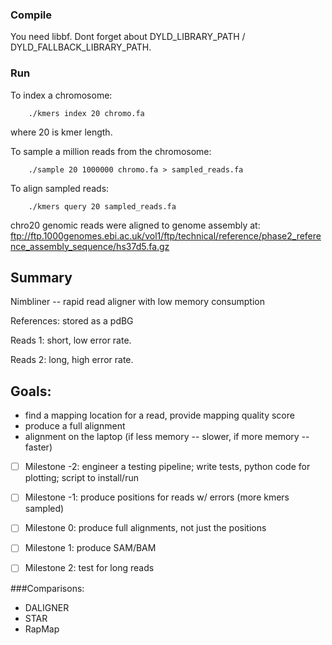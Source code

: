 ### Compile

You need libbf. Dont forget about DYLD_LIBRARY_PATH / DYLD_FALLBACK_LIBRARY_PATH.

### Run

To index a chromosome:

```
	./kmers index 20 chromo.fa
```

where 20 is kmer length.

To sample a million reads from the chromosome:

```
	./sample 20 1000000 chromo.fa > sampled_reads.fa
```

To align sampled reads:

```
	./kmers query 20 sampled_reads.fa
```

chro20 genomic reads were aligned to genome assembly at:
ftp://ftp.1000genomes.ebi.ac.uk/vol1/ftp/technical/reference/phase2_reference_assembly_sequence/hs37d5.fa.gz

## Summary 

Nimbliner -- rapid read aligner with low memory consumption

References: stored as a pdBG

Reads 1: short, low error rate.

Reads 2: long, high error rate.

## Goals: 
 - find a mapping location for a read, provide mapping quality score
 - produce a full alignment
 - alignment on the laptop (if less memory -- slower, if more memory -- faster)
 

- [ ] Milestone -2: engineer a testing pipeline; write tests, python code for plotting; script to install/run
- [ ] Milestone -1: produce positions for reads w/ errors (more kmers sampled)
- [ ] Milestone 0: produce full alignments, not just the positions
- [ ] Milestone 1: produce SAM/BAM
- [ ] Milestone 2: test for long reads


###Comparisons:
 - DALIGNER
 - STAR
 - RapMap
